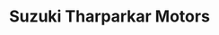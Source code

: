 ---
title: "Suzuki Tharparkar Motors"
url: /mirpur-khas/suzuki-tharparkar-motors/
shop: Autohaus
---